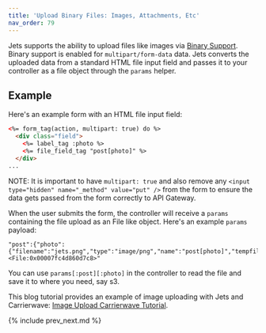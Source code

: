 ```yaml
---
title: 'Upload Binary Files: Images, Attachments, Etc'
nav_order: 79
---
```


Jets supports the ability to upload files like images via [Binary Support](https://aws.amazon.com/about-aws/whats-new/2016/11/binary-data-now-supported-by-api-gateway/).  Binary support is enabled for `multipart/form-data` data.  Jets converts the uploaded data from a standard HTML file input field and passes it to your controller as a file object through the `params` helper.

## Example

Here's an example form with an HTML file input field:

```html
<%= form_tag(action, multipart: true) do %>
  <div class="field">
    <%= label_tag :photo %>
    <%= file_field_tag "post[photo]" %>
  </div>
...
```

NOTE: It is important to have `multipart: true` and also remove any `<input type="hidden" name="_method" value="put" />` from the form to ensure the data gets passed from the form correctly to API Gateway.

When the user submits the form, the controller will receive a `params` containing the file upload as an File like object.  Here's an example `params` payload:

```
"post":{"photo":{"filename":"jets.png","type":"image/png","name":"post[photo]","tempfile":"#<File:0x00007fc4d860d7c8>"
```

You can use `params[:post][:photo]` in the controller to read the file and save it to where you need, say s3.

This blog tutorial provides an example of image uploading with Jets and Carrierwave: [Image Upload Carrierwave Tutorial](https://blog.boltops.com/2018/12/13/jets-image-upload-carrierwave-tutorial-binary-support).

{% include prev_next.md %}
